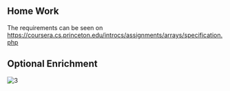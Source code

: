 ## Home Work

The requirements can be seen on https://coursera.cs.princeton.edu/introcs/assignments/arrays/specification.php

## Optional Enrichment

![3](/Users/lydia/Github/Princeton-Open-Courses/statics/3.png)

